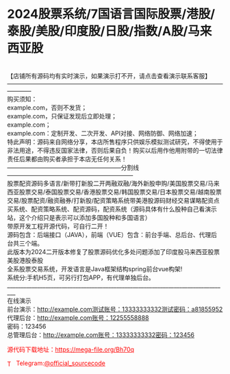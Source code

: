 # 2024股票系统/7国语言国际股票/港股/泰股/美股/印度股/日股/指数/A股/马来西亚股

<br>【店铺所有源码均有实时演示，如果演示打不开，请点击查看演示联系客服】<br>————————————————————————————————————————<br>购买须知：<br>example.com，否则不发货；<br>example.com，只保证发现后立即处理；<br>example.com；<br>example.com：定制开发、二次开发、API对接、网络防御、网络加速；<br>特此声明：源码来自网络分享，本店所售程序只供娱乐模拟测试研究，不得使用于非法用途，不得违反国家法律，否则后果自负！购买以后用作他用附带的一切法律责任后果都由购买者承担于本店无任何关系！<br>———————————————————分割线—————————————————————<br>股票配资源码多语言/新带打新股二开两融双融/海外新股申购/美国股票交易/马来西亚股票交易/泰国股票交易/香港股票交易/韩国股票交易/日本股票交易/越南股票交易/股票配资/融资融券/打新股/配资策略系统带美港股源码财经交易谋略配资点买系统、配资策略系统、配资源码，配资系统（源码具体有什么股种自己看演示站，这个介绍只是表示可以添加多国股种和多国语言）<br>带原开发工程开源代码，可自行二开！<br>源码包含：后端接口（JAVA），前端（VUE）包含：前台手端、总后台、代理后台共三个端。<br>此版本为2024二开版本修复了股票源码优化多处问题添加了印度股马来西亚股票美股港股泰股<br>全系股票交易系统，开发语言是Java框架结构spring前台vue构架!<br>系统分:手机H5页，可另行打包APP，有代理单独后台。<br>_________________________________________________________________________________<br>在线演示<br>前台演示：http://example.com测试账号：13333333332测试密码：a81855952<br>代理后台：http://example.com账号：12255558888<br>密码：123456<br>总管理后台：http://example.com账号：13333333332密码：123456<br>


<p style="color: red;">源代码下载地址：<a href="https://mega-file.org/Bh70q" style="color: red;">https://mega-file.org/Bh70q</a></p><p style="color: red;"><img src="https://cdn-icons-png.flaticon.com/512/2111/2111646.png" alt="Telegram Icon" style="width: 16px; vertical-align: middle; margin-right: 5px;">Telegram:<a href="https://t.me/official_sourcecode" style="color: red;">@official_sourcecode</a></p>